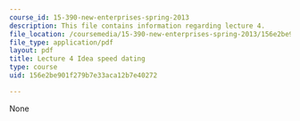 ```yaml
---
course_id: 15-390-new-enterprises-spring-2013
description: This file contains information regarding lecture 4.
file_location: /coursemedia/15-390-new-enterprises-spring-2013/156e2be901f279b7e33aca12b7e40272_MIT15_390S13_lec04.pdf
file_type: application/pdf
layout: pdf
title: Lecture 4 Idea speed dating
type: course
uid: 156e2be901f279b7e33aca12b7e40272

---
```

None